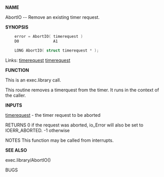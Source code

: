 
**NAME**

AbortIO -- Remove an existing timer request.

**SYNOPSIS**

```c
    error = AbortIO( timerequest )
    D0               A1

    LONG AbortIO( struct timerequest * );

```
Links: [timerequest](_OOUS) [timerequest](_OOUS) 

**FUNCTION**

This is an exec.library call.

This routine removes a timerquest from the timer.  It runs in
the context of the caller.

**INPUTS**

[timerequest](_OOUS) - the timer request to be aborted

RETURNS
0  if the request was aborted, io_Error will also be set to
IOERR_ABORTED.
-1 otherwise

NOTES
This function may be called from interrupts.

**SEE ALSO**

exec.library/AbortIO()

BUGS
